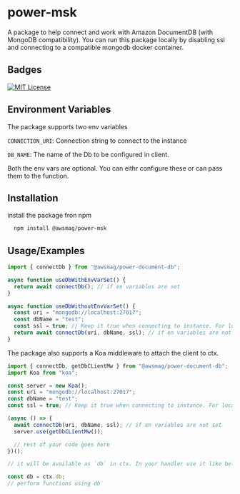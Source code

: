 # power-msk

A package to help connect and work with Amazon DocumentDB (with MongoDB compatibility). You can run this package locally by disabling ssl and connecting to a compatible mongodb docker container.

## Badges

[![MIT License](https://img.shields.io/badge/License-MIT-green.svg)](https://choosealicense.com/licenses/mit/)

## Environment Variables

The package supports two env variables

`CONNECTION_URI`: Connection string to connect to the instance

`DB_NAME`: The name of the Db to be configured in client.

Both the env vars are optional. You can eithr configure these or can pass them to the function.

## Installation

install the package fron npm

```bash
  npm install @awsmag/power-msk
```

## Usage/Examples

```javascript
import { connectDb } from "@awsmag/power-document-db";

async function useDbWithEnvVarSet() {
  return await connectDb(); // if en variables are set
}

async function useDbWithoutEnvVarSet() {
  const uri = "mongodb://localhost:27017";
  const dbName = "test";
  const ssl = true; // Keep it true when connecting to instance. For local testing and docker container keep it false
  return await connectDb(uri, dbName, ssl); // if en variables are not set
}
```

The package also supports a Koa middleware to attach the client to ctx.

```javascript
import { connectDb, getDbCLientMw } from "@awsmag/power-document-db";
import Koa from "koa";

const server = new Koa();
const uri = "mongodb://localhost:27017";
const dbName = "test";
const ssl = true; // Keep it true when connecting to instance. For local testing and docker container keep it false

(async () => {
  await connectDb(uri, dbName, ssl); // if en variables are not set
  server.use(getDbCLientMw());

  // rest of your code goes here
})();

// it will be available as `db` in ctx. In your handler use it like below.

const db = ctx.db;
// perform functions using db
```
